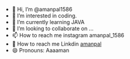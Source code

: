 - 👋 Hi, I’m @amanpal1586
- 👀 I’m interested in coding.
- 🌱 I’m currently learning JAVA
- 💞️ I’m looking to collaborate on ...
- 📫 How to reach me instagram amanpal_1586
- 🧳 How to reach me Linkdin [amanpal](https://www.linkedin.com/in/amanpal1586/)
- 😄 Pronouns: Aaaaman


<!---
amanpal1586/amanpal1586 is a ✨ special ✨ repository because its `README.md` (this file) appears on your GitHub profile.
You can click the Preview link to take a look at your changes.
--->
